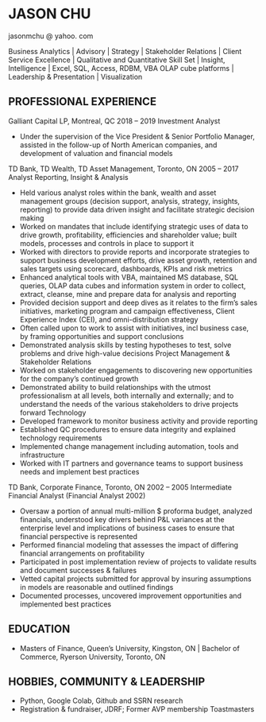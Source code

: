 # JASON CHU
jasonmchu @ yahoo. com

Business Analytics | Advisory | Strategy | Stakeholder Relations | Client Service Excellence | Qualitative and Quantitative Skill Set | Insight, Intelligence | Excel, SQL, Access, RDBM, VBA OLAP cube platforms | Leadership & Presentation | Visualization

## PROFESSIONAL EXPERIENCE
Galliant Capital LP, Montreal, QC	2018 – 2019
Investment Analyst
-	Under the supervision of the Vice President & Senior Portfolio Manager, assisted in the follow-up of North American companies, and development of valuation and financial models

TD Bank, TD Wealth, TD Asset Management, Toronto, ON	2005 – 2017
Analyst
Reporting, Insight & Analysis
-	Held various analyst roles within the bank, wealth and asset management groups (decision support, analysis, strategy, insights, reporting) to provide data driven insight and facilitate strategic decision making 
-	Worked on mandates that include identifying strategic uses of data to drive growth, profitability, efficiencies and shareholder value; built models, processes and controls in place to support it
-	Worked with directors to provide reports and incorporate strategies to support business development efforts, drive
asset growth, retention and sales targets using scorecard, dashboards, KPIs and risk metrics
-	Enhanced analytical tools with VBA, maintained MS database, SQL queries, OLAP data cubes and information system in
order to collect, extract, cleanse, mine and prepare data for analysis and reporting
-	Provided decision support and deep dives as it relates to the firm’s sales initiatives, marketing program and campaign effectiveness, Client Experience Index (CEI), and omni-distribution strategy
-	Often called upon to work to assist with initiatives, incl business case, by framing opportunities and support conclusions
-	Demonstrated analysis skills by testing hypotheses to test, solve problems and drive high-value decisions
Project Management & Stakeholder Relations 
-	Worked on stakeholder engagements to discovering new opportunities for the company’s continued growth
-	Demonstrated ability to build relationships with the utmost professionalism at all levels, both internally and externally; and to understand the needs of the various stakeholders to drive projects forward 
Technology 
-	Developed framework to monitor business activity and provide reporting
-	Established QC procedures to ensure data integrity and explained technology requirements
-	Implemented change management including automation, tools and infrastructure
-	Worked with IT partners and governance teams to support business needs and implement best practices

TD Bank, Corporate Finance, Toronto, ON	2002 – 2005
Intermediate Financial Analyst (Financial Analyst 2002)
-	Oversaw a portion of annual multi-million $ proforma budget, analyzed financials, understood key drivers behind P&L variances at the enterprise level and implications of business cases to ensure that financial perspective is represented
-	Performed financial modeling that assesses the impact of differing financial arrangements on profitability
-	Participated in post implementation review of projects to validate results and document successes & failures 
-	Vetted capital projects submitted for approval by insuring assumptions in models are reasonable and outlined findings
-	Documented processes, uncovered improvement opportunities and implemented best practices

## EDUCATION
-	Masters of Finance, Queen’s University, Kingston, ON | Bachelor of Commerce, Ryerson University, Toronto, ON

## HOBBIES, COMMUNITY & LEADERSHIP
-	Python, Google Colab, Github and SSRN research
-	Registration & fundraiser, JDRF; Former AVP membership Toastmasters

